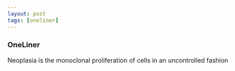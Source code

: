```yaml
---
layout: post
tags: [oneliner]
---
```



### OneLiner

Neoplasia is the monoclonal proliferation of cells in an uncontrolled fashion
